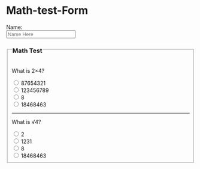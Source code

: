 # Math-test-Form
<!DOCTYPE html>
<html lang="en-US">
<form>
    Name:<br/>
    <input type="text"
    placeholder="Name Here">
      <fieldset>
          <legend><h3>Math Test</h3></legend>
        <p>What is 2&times;4?</p>
    <input type="radio" name="Math" value="wrong">
        87654321<br/>
    <input type="radio" name="Math" value="wrong">
        123456789<br/>
    <input type="radio" name="Math" value="correct">
        8<br/>
    <input type="radio" name="Math" value="wrong">
    18468463<br/>
          <hr/>
          <p>What is &radic;4?</p>
          <input type="radio" name="&radic;" value="correct">
        2<br/>
    <input type="radio" name="&radic;" value="wrong">
        1231<br/>
    <input type="radio" name="&radic;" value="wrong">
        8<br/>
    <input type="radio" name="&radic;" value="wrong">
    18468463<br/>
      </fieldset>
</form>

  
</html>
